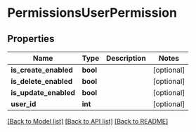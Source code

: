 # PermissionsUserPermission

## Properties
Name | Type | Description | Notes
------------ | ------------- | ------------- | -------------
**is_create_enabled** | **bool** |  | [optional] 
**is_delete_enabled** | **bool** |  | [optional] 
**is_update_enabled** | **bool** |  | [optional] 
**user_id** | **int** |  | [optional] 

[[Back to Model list]](../README.md#documentation-for-models) [[Back to API list]](../README.md#documentation-for-api-endpoints) [[Back to README]](../README.md)



